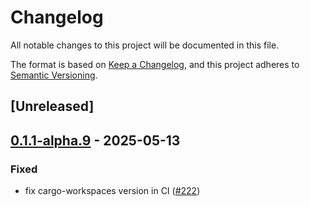 # Changelog

All notable changes to this project will be documented in this file.

The format is based on [Keep a Changelog](https://keepachangelog.com/en/1.0.0/),
and this project adheres to [Semantic Versioning](https://semver.org/spec/v2.0.0.html).

## [Unreleased]

## [0.1.1-alpha.9](https://github.com/flashbots/contender/releases/tag/contender_cli-v0.1.1-alpha.9) - 2025-05-13

### Fixed

- fix cargo-workspaces version in CI ([#222](https://github.com/flashbots/contender/pull/222))
